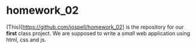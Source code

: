 # homework_02

(This)[https://github.com/jospell/homework_02] is the repository for our __first__ class project.
We are supposed to write a _small_ web application using html, css and js.
